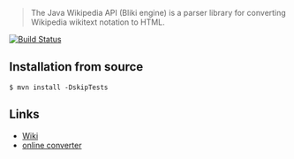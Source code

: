 > The Java Wikipedia API (Bliki engine)
> is a parser library for converting
> Wikipedia wikitext notation to HTML.

[![Build Status](https://travis-ci.org/axkr/info.bliki.wikipedia_parser.svg?branch=master)](https://travis-ci.org/axkr/info.bliki.wikipedia_parser)

## Installation from source

    $ mvn install -DskipTests

## Links

  * [Wiki][]
  * [online converter][]

[Wiki]: https://bitbucket.org/axelclk/info.bliki.wiki/wiki/Home
[online converter]: http://wiki-conv.appspot.com/
